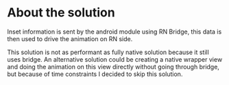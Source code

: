 # About the solution

Inset information is sent by the android module using RN Bridge, this data is then used to drive the animation on RN side.

This solution is not as performant as fully native solution because it still uses bridge. An alternative solution could be creating a native wrapper
view and doing the animation on this view directly without going through bridge, but because of time constraints I decided to skip this solution.
